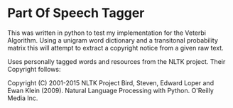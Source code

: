 # Part Of Speech Tagger

This was written in python to test my implementation for the Veterbi
Algorithm. Using a unigram word dictionary and a transitonal probability
matrix this will attempt to extract a copyright notice from a given raw text.

Uses personally tagged words and resources from the NLTK project. Their Copyright
follows:

Copyright (C) 2001-2015 NLTK Project
Bird, Steven, Edward Loper and Ewan Klein (2009).
    Natural Language Processing with Python.  O'Reilly Media Inc.

